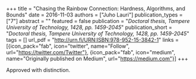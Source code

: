 +++
title = "Chasing the Rainbow Connection: Hardness, Algorithms, and Bounds"
date = 2016-11-03
authors = ["Juho Lauri"]
publication_types = ["7"]
abstract = ""
featured = false
publication = "*Doctoral thesis, Tampere University of Technology, 1428, pp. 1459-2045*"
publication_short = "*Doctoral thesis, Tampere University of Technology, 1428, pp. 1459-2045*"
tags = []
url_pdf = "http://urn.fi/URN:ISBN:978-952-15-3842-1"
links = [{icon_pack="fab", icon="twitter", name="Follow", url="https://twitter.com/Twitter"},
         {icon_pack="fab", icon="medium", name="Originally published on Medium", url="https://medium.com"}]
+++

Approved with distinction.
